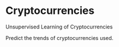# Cryptocurrencies
Unsupervised Learning of Cryptocurrencies

Predict the trends of cryptocurrencies used.
